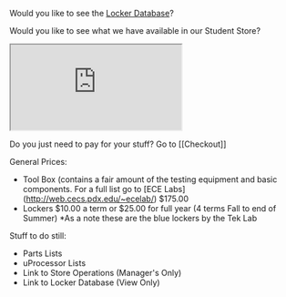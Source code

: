 Would you like to see the <a href="https://github.com/psu-epl/psu-epl.github.com/wiki/Locker-Database">Locker Database</a>?

Would you like to see what we have available in our Student Store?
<iframe src="https://docs.google.com/spreadsheets/d/1T6L1wMZB_uBk6gHJLCA_7ZLlcPsRINpWQgxlCC_Aa9U/pubhtml?widget=true&amp;headers=false"></iframe>

Do you just need to pay for your stuff?  Go to [[Checkout]]

General Prices:

* Tool Box (contains a fair amount of the testing equipment and basic components.  For a full list go to [ECE Labs] (http://web.cecs.pdx.edu/~ecelab/) $175.00
* Lockers $10.00 a term or $25.00 for full year (4 terms Fall to end of Summer) *As a note these are the blue lockers by the Tek Lab


Stuff to do still:
* Parts Lists
* uProcessor Lists
* Link to Store Operations (Manager's Only)
* Link to Locker Database (View Only)
